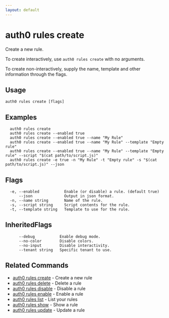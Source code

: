 ```yaml
---
layout: default
---
```

# auth0 rules create

Create a new rule.

To create interactively, use `auth0 rules create` with no arguments.

To create non-interactively, supply the name, template and other information through the flags.

## Usage
```
auth0 rules create [flags]
```

## Examples

```
  auth0 rules create
  auth0 rules create --enabled true
  auth0 rules create --enabled true --name "My Rule" 
  auth0 rules create --enabled true --name "My Rule" --template "Empty rule"
  auth0 rules create --enabled true --name "My Rule" --template "Empty rule" --script "$(cat path/to/script.js)"
  auth0 rules create -e true -n "My Rule" -t "Empty rule" -s "$(cat path/to/script.js)" --json
```


## Flags

```
  -e, --enabled           Enable (or disable) a rule. (default true)
      --json              Output in json format.
  -n, --name string       Name of the rule.
  -s, --script string     Script contents for the rule.
  -t, --template string   Template to use for the rule.
```


## InheritedFlags

```
      --debug           Enable debug mode.
      --no-color        Disable colors.
      --no-input        Disable interactivity.
      --tenant string   Specific tenant to use.
```


## Related Commands

- [auth0 rules create](auth0_rules_create.md) - Create a new rule
- [auth0 rules delete](auth0_rules_delete.md) - Delete a rule
- [auth0 rules disable](auth0_rules_disable.md) - Disable a rule
- [auth0 rules enable](auth0_rules_enable.md) - Enable a rule
- [auth0 rules list](auth0_rules_list.md) - List your rules
- [auth0 rules show](auth0_rules_show.md) - Show a rule
- [auth0 rules update](auth0_rules_update.md) - Update a rule


